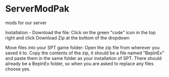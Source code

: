 # ServerModPak
mods for our server

Installation -
  Download the file: Click on the green "code" icon in the top right and click Download Zip at the bottom of the dropdown

  Move files into your SPT game folder:   Open the zip file from wherever you saved it to. Copy the contents of the zip, 
                                          it should be a file named "BepInEx" and paste them in the same folder as your installation of SPT. 
                                          There should already be a BepInEx folder, so when you are asked to replace any files choose yes.
